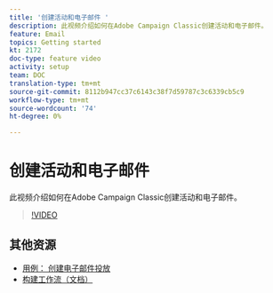 ```yaml
---
title: '创建活动和电子邮件 '
description: 此视频介绍如何在Adobe Campaign Classic创建活动和电子邮件。
feature: Email
topics: Getting started
kt: 2172
doc-type: feature video
activity: setup
team: DOC
translation-type: tm+mt
source-git-commit: 8112b947cc37c6143c38f7d59787c3c6339cb5c9
workflow-type: tm+mt
source-wordcount: '74'
ht-degree: 0%

---
```



# 创建活动和电子邮件

此视频介绍如何在Adobe Campaign Classic创建活动和电子邮件。

>[!VIDEO](https://video.tv.adobe.com/v/25604?quality=12)

## 其他资源

* [用例： 创建电子邮件投放](https://docs.adobe.com/content/help/en/campaign-classic/using/designing-content/editing-html-content/use-case--creating-an-email-delivery.html)
* [构建工作流（文档）](https://docs.adobe.com/content/help/en/campaign-classic/using/automating-with-workflows/general-operation/building-a-workflow.html)
